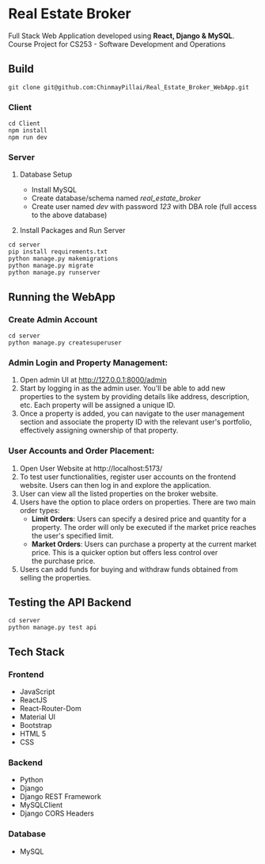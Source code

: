 # Real Estate Broker
Full Stack Web Application developed using **React, Django & MySQL**. Course Project for CS253 - Software Development and Operations

## Build

```
git clone git@github.com:ChinmayPillai/Real_Estate_Broker_WebApp.git
```

### Client 
```
cd Client
npm install
npm run dev
```

### Server

1. Database Setup
    * Install MySQL
    * Create database/schema named *real_estate_broker*
    * Create user named *dev* with password *123* with DBA role (full access to the above database)

2. Install Packages and Run Server
```
cd server
pip install requirements.txt
python manage.py makemigrations
python manage.py migrate 
python manage.py runserver
```

## Running the WebApp

### Create Admin Account
```
cd server
python manage.py createsuperuser
```

### Admin Login and Property Management:

1. Open admin UI at http://127.0.0.1:8000/admin
2. Start by logging in as the admin user. You'll be able to add new properties to the system by providing details like address, description, etc. Each property will be assigned a unique ID.
3.   Once a property is added, you can navigate to the user management section and associate the property ID with the relevant user's portfolio, effectively assigning ownership of that property.

### User Accounts and Order Placement:

1. Open User Website at http://localhost:5173/
2. To test user functionalities, register user accounts on the frontend website. Users can then log in and explore the application.
3. User can view all the listed properties on the broker website.
4. Users have the option to place orders on properties. There are two main order types:
    * **Limit Orders**: Users can specify a desired price and quantity for a property. The order will only be executed if the market price reaches the user's specified limit.
    * **Market Orders**: Users can purchase a property at the current market price. This is a quicker option but offers less control over the purchase price.
5. Users can add funds for buying and withdraw funds obtained from selling the properties. 


## Testing the API Backend
```
cd server
python manage.py test api
```

## Tech Stack

### Frontend
* JavaScript
* ReactJS
* React-Router-Dom
* Material UI
* Bootstrap
* HTML 5
* CSS


### Backend
* Python
* Django
* Django REST Framework
* MySQLClient
* Django CORS Headers

### Database
* MySQL
